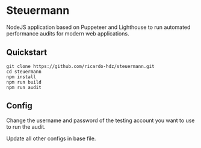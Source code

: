 # Steuermann

NodeJS application based on Puppeteer and Lighthouse to run automated performance audits for modern web applications.

## Quickstart
```
git clone https://github.com/ricardo-hdz/steuermann.git
cd steuermann
npm install
npm run build
npm run audit
```

## Config
Change the username and password of the testing account you want to use to run the audit.

Update all other configs in base file.
